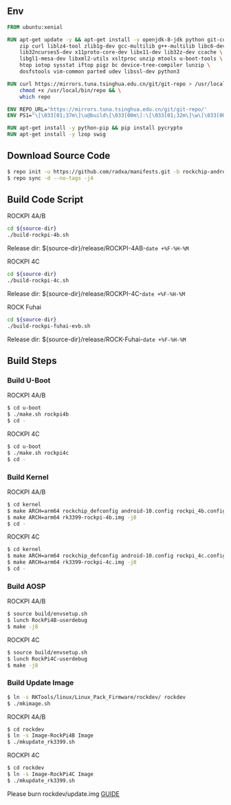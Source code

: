 ## Env
```dockerfile
FROM ubuntu:xenial

RUN apt-get update -y && apt-get install -y openjdk-8-jdk python git-core gnupg flex bison gperf build-essential \
    zip curl liblz4-tool zlib1g-dev gcc-multilib g++-multilib libc6-dev-i386 \
    lib32ncurses5-dev x11proto-core-dev libx11-dev lib32z-dev ccache \
    libgl1-mesa-dev libxml2-utils xsltproc unzip mtools u-boot-tools \
    htop iotop sysstat iftop pigz bc device-tree-compiler lunzip \
    dosfstools vim-common parted udev libssl-dev python3

RUN curl https://mirrors.tuna.tsinghua.edu.cn/git/git-repo > /usr/local/bin/repo && \
    chmod +x /usr/local/bin/repo && \
    which repo

ENV REPO_URL='https://mirrors.tuna.tsinghua.edu.cn/git/git-repo/'
ENV PS1="\[\033[01;37m\]\u@build\[\033[00m\]:\[\033[01;32m\]\w\[\033[00m\]:$ "

RUN apt-get install -y python-pip && pip install pycrypto
RUN apt-get install -y lzop swig
```

## Download Source Code
```bash
$ repo init -u https://github.com/radxa/manifests.git -b rockchip-android-10 -m rockchip-q-release.xml 
$ repo sync -d --no-tags -j4
```

## Build Code Script
ROCKPI 4A/B
```bash
cd ${source-dir}
./build-rockpi-4b.sh
```
Release dir: ${source-dir}/release/ROCKPI-4AB-`date +%F-%H-%M`

ROCKPI 4C
```bash
cd ${source-dir}
./build-rockpi-4c.sh
```
Release dir: ${source-dir}/release/ROCKPI-4C-`date +%F-%H-%M`

ROCK Fuhai
```bash
cd ${source-dir}
./build-rockpi-fuhai-evb.sh
```
Release dir: ${source-dir}/release/ROCK-Fuhai-`date +%F-%H-%M`

## Build Steps
### Build U-Boot
ROCKPI 4A/B
```bash
$ cd u-boot
$ ./make.sh rockpi4b
$ cd -
```
ROCKPI 4C
```bash
$ cd u-boot
$ ./make.sh rockpi4c
$ cd -
```

### Build Kernel
ROCKPI 4A/B
```bash
$ cd kernel
$ make ARCH=arm64 rockchip_defconfig android-10.config rockpi_4b.config
$ make ARCH=arm64 rk3399-rockpi-4b.img -j8
$ cd -
```
ROCKPI 4C
```bash
$ cd kernel
$ make ARCH=arm64 rockchip_defconfig android-10.config rockpi_4c.config
$ make ARCH=arm64 rk3399-rockpi-4c.img -j8
$ cd -
```

### Build AOSP
ROCKPI 4A/B
```bash
$ source build/envsetup.sh
$ lunch RockPi4B-userdebug
$ make -j8
```
ROCKPI 4C
```bash
$ source build/envsetup.sh
$ lunch RockPi4C-userdebug
$ make -j8
```

### Build Update Image
```bash
$ ln -s RKTools/linux/Linux_Pack_Firmware/rockdev/ rockdev
$ ./mkimage.sh
```
ROCKPI 4A/B
```bash
$ cd rockdev
$ ln -s Image-RockPi4B Image
$ ./mkupdate_rk3399.sh
```
ROCKPI 4C
```bash
$ cd rockdev
$ ln -s Image-RockPi4C Image
$ ./mkupdate_rk3399.sh
```

Please burn rockdev/update.img [GUIDE](https://wiki.radxa.com/Rockpi4/install/android-eMMC-rkupdate)
